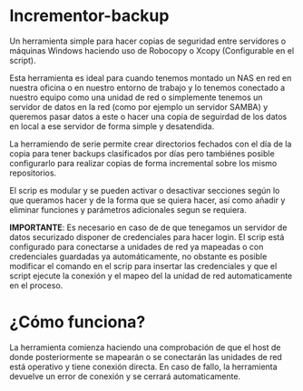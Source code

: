 # Incrementor-backup

Un herramienta simple para hacer copias de seguridad entre servidores o máquinas Windows haciendo uso de Robocopy o Xcopy (Configurable en el script).

Esta herramienta es ideal para cuando tenemos montado un NAS en red en nuestra oficina o en nuestro entorno de trabajo y lo tenemos conectado a nuestro 
equipo como una unidad de red o simplemente tenemos un servidor de datos en la red (como por ejemplo un servidor SAMBA) y queremos pasar datos a este o hacer una copia de seguirdad
de los datos en local a ese servidor de forma simple y desatendida.

La herramiendo de serie permite crear directorios fechados con el día de la copia para tener backups clasificados por días pero tambiénes posible configurarlo para realizar copias de forma incremental sobre los mismo repositorios.

El scrip es modular y se pueden activar o desactivar secciones según lo que queramos hacer y de la forma que se quiera hacer, así como añadir y eliminar funciones y parámetros adicionales segun se requiera.

**IMPORTANTE**: Es necesario en caso de de que tenegamos un servidor de datos securizado disponer de credenciales para hacer login. El scrip está configurado para conectarse a unidades de red ya mapeadas o con credenciales guardadas ya automáticamente, no obstante es posible modificar el comando en el scrip para insertar las credenciales y que el script ejecute la conexión y el mapeo del la unidad de red automaticamente en el proceso.

¿Cómo funciona?
======
La herramienta comienza haciendo una comprobación de que el host de donde posteriormente se mapearán o se conectarán las unidades de red está operativo y tiene conexión directa. 
En caso de fallo, la herramienta devuelve un error de conexión y se cerrará automaticamente.



